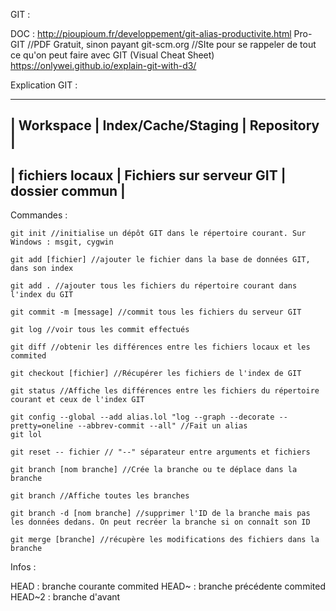 GIT :

DOC : 
	http://pioupioum.fr/developpement/git-alias-productivite.html
	Pro-GIT //PDF Gratuit, sinon payant
	git-scm.org //SIte pour se rappeler de tout ce qu'on peut faire avec GIT (Visual Cheat Sheet)
	https://onlywei.github.io/explain-git-with-d3/


Explication GIT :

--------------------------------------------------------------------------------
| Workspace		| Index/Cache/Staging		| Repository		|
--------------------------------------------------------------------------------
| fichiers locaux	| Fichiers sur serveur GIT	| dossier commun	|
--------------------------------------------------------------------------------


Commandes :

	git init //initialise un dépôt GIT dans le répertoire courant. Sur Windows : msgit, cygwin

	git add [fichier] //ajouter le fichier dans la base de données GIT, dans son index

	git add . //ajouter tous les fichiers du répertoire courant dans l'index du GIT

	git commit -m [message] //commit tous les fichiers du serveur GIT

	git log //voir tous les commit effectués

	git diff //obtenir les différences entre les fichiers locaux et les commited

	git checkout [fichier] //Récupérer les fichiers de l'index de GIT

	git status //Affiche les différences entre les fichiers du répertoire courant et ceux de l'index GIT

	git config --global --add alias.lol "log --graph --decorate --pretty=oneline --abbrev-commit --all" //Fait un alias
	git lol

	git reset -- fichier // "--" séparateur entre arguments et fichiers

	git branch [nom branche] //Crée la branche ou te déplace dans la branche

	git branch //Affiche toutes les branches

	git branch -d [nom branche] //supprimer l'ID de la branche mais pas les données dedans. On peut recréer la branche si on connaît son ID

	git merge [branche] //récupère les modifications des fichiers dans la branche



Infos :

HEAD : branche courante commited
HEAD~ : branche précédente commited
HEAD~2 : branche d'avant

	


